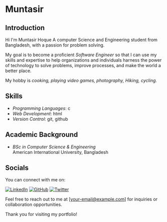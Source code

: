 # Muntasir

## Introduction
Hi I'm Muntasir Hoque A computer Science and Engineering student from Bangladesh, with a passion for problem solving. 

My goal is to become a proficient *Software Engineer* so that I can use my skills and expertise to help organizations and individuals harness the power of technology to solve problems, improve processes, and make the world a better place.

My hobby is *cooking, playing video games, photography, Hiking, cycling.*

## Skills
- *Programming Languages*: c
- *Web Development*: html
- *Version Control*: git, github

## Academic Background
- *BSc in Computer Science & Engineering*  
  American International University, Bangladesh

## Socials
You can connect with me on:

[![LinkedIn](https://example.com/linkedin-icon.png)](https://www.linkedin.com/in/your-linkedin-profile)
[![GitHub](https://example.com/github-icon.png)](https://github.com/your-github-profile)
[![Twitter](https://example.com/twitter-icon.png)](https://twitter.com/your-twitter-profile)

Feel free to reach out to me at [your-email@example.com] for inquiries or collaboration opportunities.


Thank you for visiting my portfolio!
